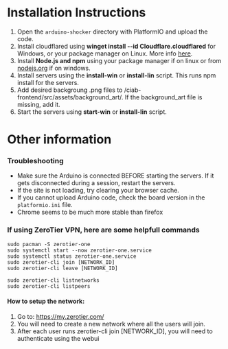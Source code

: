 # Installation Instructions
1. Open the `arduino-shocker` directory with PlatformIO and upload the code.
2. Install cloudflared using **winget install --id Cloudflare.cloudflared** for Windows, or your package manager on Linux. More info [here](https://developers.cloudflare.com/cloudflare-one/connections/connect-networks/downloads/).
3. Install **Node.js and npm** using your package manager if on linux or from [nodejs.org](https://nodejs.org/en) if on windows.
4. Install servers using the **install-win** or **install-lin** script. This runs npm install for the servers.
5. Add desired backgroung .png files to /ciab-frontend/src/assets/background_art/. If the background_art file is missing, add it.
6. Start the servers using **start-win** or **install-lin** script.

# Other information

  ### Troubleshooting
  - Make sure the Arduino is connected BEFORE starting the servers. If it gets disconnected during a session, restart the servers.
  - If the site is not loading, try clearing your browser cache.
  - If you cannot upload Arduino code, check the board version in the `platformio.ini` file.
  - Chrome seems to be much more stable than firefox


  ### If using ZeroTier VPN, here are some helpfull commands
  ```
  sudo pacman -S zerotier-one
  sudo systemctl start --now zerotier-one.service
  sudo systemctl status zerotier-one.service
  sudo zerotier-cli join [NETWORK_ID]
  sudo zerotier-cli leave [NETWORK_ID]

  sudo zerotier-cli listnetworks
  sudo zerotier-cli listpeers
  ```

  #### How to setup the network:
  1. Go to: https://my.zerotier.com/
  2. You will need to create a new network where all the users will join.
  3. After each user runs zerotier-cli join [NETWORK_ID], you will need to authenticate using the webui